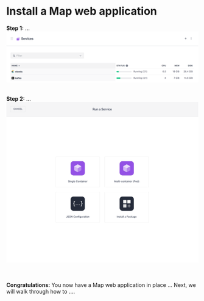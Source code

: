 # Install a Map web application

<b>Step 1:</b> ...<br>
<img src="01.png"/>

<br><b>Step 2:</b> ...<br>
<img src="02.png"/>

<br><br><b>Congratulations:</b> You now have a Map web application in place ...  Next, we will walk through how to ....


